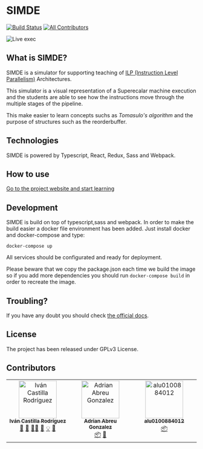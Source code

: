 # SIMDE
[![Build Status](https://travis-ci.org/etsiiull/SIMDE.svg?branch=master)](https://travis-ci.org/etsiiull/SIMDE)
[![All Contributors](https://img.shields.io/github/all-contributors/SIMDE-ULL/SIMDE?color=ee8449&style=flat-square)](#contributors)

![Live exec](/assets/exec.gif)

## What is SIMDE?

SIMDE is a simulator for supporting teaching of [ILP (Instruction Level Parallelism)](https://en.wikipedia.org/wiki/Instruction-level_parallelism) Architectures. 

This simulator is a visual representation of a Superecalar machine execution and the students are able to see how the instructions move through the multiple stages of the pipeline. 

This make easier to learn concepts suchs as *Tomasulo's algorithm* and the purpose of structures such as the reorderbuffer.

## Technologies

SIMDE is powered by Typescript, React, Redux, Sass and Webpack.

## How to use

[Go to the project website and start learning](https://etsiiull.github.io/SIMDE/)

## Development

SIMDE is build on top of typescript,sass and webpack. In order to make the build easier a docker file environment has been added.
Just install docker and docker-compose and type:

`docker-compose up`

All services should be configurated and ready for deployment.

Please beware that we copy the package.json each time we build the image so if you add more dependencies you should run `docker-compose build` in order to recreate the image.

## Troubling?

If you have any doubt you should check [the official docs](https://etsiiull.gitbooks.io/simde/).

## License

The project has been released under GPLv3 License.

## Contributors

<!-- ALL-CONTRIBUTORS-LIST:START - Do not remove or modify this section -->
<!-- prettier-ignore-start -->
<!-- markdownlint-disable -->
<table>
  <tbody>
    <tr>
      <td align="center" valign="top" width="14.28%"><a href="https://github.com/icasrod"><img src="https://avatars.githubusercontent.com/u/17193911?v=4?s=100" width="100px;" alt="Iván Castilla Rodríguez"/><br /><sub><b>Iván Castilla Rodríguez</b></sub></a><br /><a href="#research-icasrod" title="Research">🔬</a> <a href="#projectManagement-icasrod" title="Project Management">📆</a> <a href="#mentoring-icasrod" title="Mentoring">🧑‍🏫</a> <a href="#ideas-icasrod" title="Ideas, Planning, & Feedback">🤔</a> <a href="#example-icasrod" title="Examples">💡</a> <a href="#doc-icasrod" title="Documentation">📖</a></td>
      <td align="center" valign="top" width="14.28%"><a href="https://adrianabreu.gitlab.io"><img src="https://avatars.githubusercontent.com/u/9080392?v=4?s=100" width="100px;" alt="Adrian Abreu Gonzalez"/><br /><sub><b>Adrian Abreu Gonzalez</b></sub></a><br /><a href="#platform-adrianabreu" title="Packaging/porting to new platform">📦</a> <a href="#design-adrianabreu" title="Design">🎨</a></td>
      <td align="center" valign="top" width="14.28%"><a href="https://github.com/alu0100884012"><img src="https://avatars.githubusercontent.com/u/22546849?v=4?s=100" width="100px;" alt="alu0100884012"/><br /><sub><b>alu0100884012</b></sub></a><br /><a href="#platform-alu0100884012" title="Packaging/porting to new platform">📦</a></td>
    </tr>
  </tbody>
</table>

<!-- markdownlint-restore -->
<!-- prettier-ignore-end -->

<!-- ALL-CONTRIBUTORS-LIST:END -->
